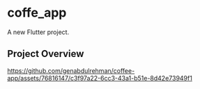 # coffe_app

A new Flutter project.

## Project Overview



https://github.com/genabdulrehman/coffee-app/assets/76816147/c3f97a22-6cc3-43a1-b51e-8d42e73949f1

